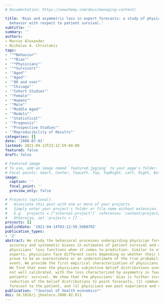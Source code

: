 ```yaml
---
# Documentation: https://wowchemy.com/docs/managing-content/

title: 'Bias and asymmetric loss in expert forecasts: a study of physician prognostic
  behavior with respect to patient survival.'
subtitle: ''
summary: ''
authors:
- Marcus Alexander
- Nicholas A. Christakis
tags:
- '"*Behavior"'
- '"*Bias"'
- '"*Physicians"'
- '"*Survivors"'
- '"Aged"'
- '"Aged"'
- '"80 and over"'
- '"Chicago"'
- '"Cohort Studies"'
- '"Female"'
- '"Humans"'
- '"Male"'
- '"Middle Aged"'
- '"Models"'
- '"Statistical"'
- '"Prognosis"'
- '"Prospective Studies"'
- '"Reproducibility of Results"'
categories: []
date: '2008-07-01'
lastmod: 2021-04-13T23:12:59-04:00
featured: false
draft: false

# Featured image
# To use, add an image named `featured.jpg/png` to your page's folder.
# Focal points: Smart, Center, TopLeft, Top, TopRight, Left, Right, BottomLeft, Bottom, BottomRight.
image:
  caption: ''
  focal_point: ''
  preview_only: false

# Projects (optional).
#   Associate this post with one or more of your projects.
#   Simply enter your project's folder or file name without extension.
#   E.g. `projects = ["internal-project"]` references `content/project/deep-learning/index.md`.
#   Otherwise, set `projects = []`.
projects: []
publishDate: '2021-04-14T03:12:59.598070Z'
publication_types:
- '2'
abstract: We study the behavioral processes undergirding physician forecasts, evaluating
  accuracy and systematic biases in estimates of patient survival and characterizing
  physicians' loss functions when it comes to prediction. Similar to other forecasting
  experts, physicians face different costs depending on whether their best forecasts
  prove to be an overestimate or an underestimate of the true probabilities of an
  event. We provide the first empirical characterization of physicians loss functions.
  We find that even the physicians subjective belief distributions over outcomes are
  not well calibrated, with the loss characterized by asymmetry in favor of over-predicting
  patients' survival. We show that the physicians' bias is further increased by (1)
  reduction of the belief distributions to point forecasts, (2) communication of the
  forecast to the patient, and (3) physicians own past experience and reputation.
publication: '*Journal of health economics*'
doi: 10.1016/j.jhealeco.2008.02.011
---
```


